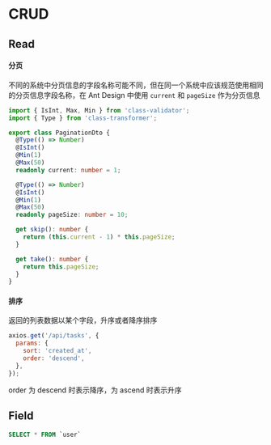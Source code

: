 # CRUD

## Read

#### 分页

不同的系统中分页信息的字段名称可能不同，但在同一个系统中应该规范使用相同的分页信息字段名称，在 Ant Design 中使用 `current` 和 `pageSize` 作为分页信息

```ts
import { IsInt, Max, Min } from 'class-validator';
import { Type } from 'class-transformer';

export class PaginationDto {
  @Type(() => Number)
  @IsInt()
  @Min(1)
  @Max(50)
  readonly current: number = 1;

  @Type(() => Number)
  @IsInt()
  @Min(1)
  @Max(50)
  readonly pageSize: number = 10;

  get skip(): number {
    return (this.current - 1) * this.pageSize;
  }

  get take(): number {
    return this.pageSize;
  }
}
```

#### 排序

返回的列表数据以某个字段，升序或者降序排序

```js
axios.get('/api/tasks', {
  params: {
    sort: 'created_at',
    order: 'descend',
  },
});
```

order 为 descend 时表示降序，为 ascend 时表示升序

## Field

```sql
SELECT * FROM `user`

```
